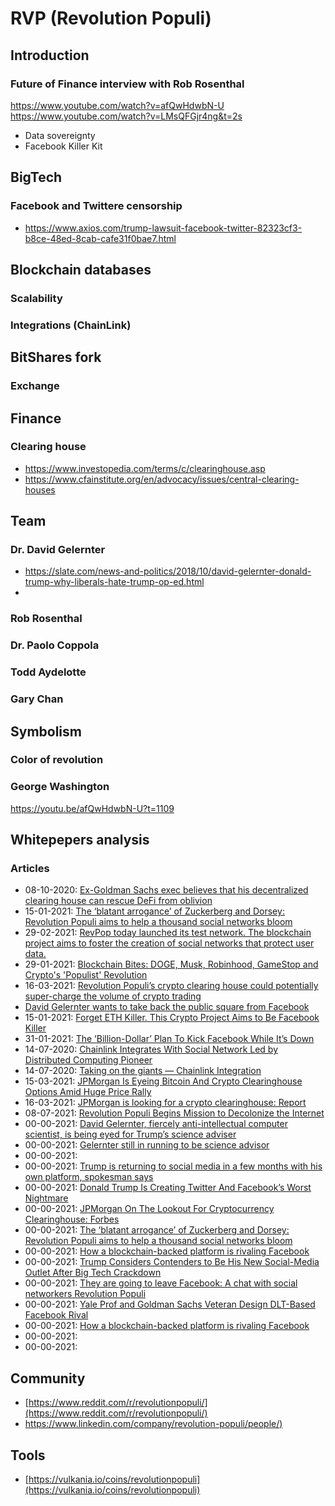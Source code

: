 # RVP (Revolution Populi)

## Introduction
### Future of Finance interview with Rob Rosenthal
https://www.youtube.com/watch?v=afQwHdwbN-U
https://www.youtube.com/watch?v=LMsQFGjr4ng&t=2s

- Data sovereignty
- Facebook Killer Kit

## BigTech
### Facebook and Twittere censorship
- https://www.axios.com/trump-lawsuit-facebook-twitter-82323cf3-b8ce-48ed-8cab-cafe31f0bae7.html

## Blockchain databases
### Scalability
### Integrations (ChainLink)

## BitShares fork
### Exchange

## Finance
### Clearing house
- https://www.investopedia.com/terms/c/clearinghouse.asp
- https://www.cfainstitute.org/en/advocacy/issues/central-clearing-houses

## Team
### Dr. David Gelernter
- https://slate.com/news-and-politics/2018/10/david-gelernter-donald-trump-why-liberals-hate-trump-op-ed.html
- 
### Rob Rosenthal
### Dr. Paolo Coppola
### Todd Aydelotte
### Gary Chan

## Symbolism
### Color of revolution
### George Washington
https://youtu.be/afQwHdwbN-U?t=1109

## Whitepepers analysis

### Articles

- 08-10-2020: [Ex-Goldman Sachs exec believes that his decentralized clearing house can rescue DeFi from oblivion](https://cointelegraph.com/news/ex-goldman-sachs-exec-believes-that-his-decentralized-clearing-house-can-rescue-defi-from-oblivion)
- 15-01-2021: [The ‘blatant arrogance’ of Zuckerberg and Dorsey: Revolution Populi aims to help a thousand social networks bloom](https://www.zdnet.com/article/three-or-four-guys-have-colonized-the-internet-and-its-wrong-says-revolution-populi/)
- 29-02-2021: [RevPop today launched its test network. The blockchain project aims to foster the creation of social networks that protect user data.](https://decrypt.co/55911/crypto-based-decentralized-social-networks-are-coming)
- 29-01-2021: [Blockchain Bites: DOGE, Musk, Robinhood, GameStop and Crypto's 'Populist' Revolution](https://www.coindesk.com/markets/2021/01/29/blockchain-bites-doge-musk-robinhood-gamestop-and-cryptos-populist-revolution/)
- 16-03-2021: [Revolution Populi’s crypto clearing house could potentially super-charge the volume of crypto trading](https://www.zdnet.com/article/revpops-crypto-clearing-house-could-potentially-super-charge-the-volume-of-crypto-trading/)
- [David Gelernter wants to take back the public square from Facebook](https://www.zdnet.com/video/david-gelernter-wants-to-take-back-the-public-square-from-facebook/)
- 15-01-2021: [Forget ETH Killer. This Crypto Project Aims to Be Facebook Killer](https://decrypt.co/54237/forget-ethereum-killer-this-crypto-project-aims-to-be-facebook-killer)
- 31-01-2021: [The ‘Billion-Dollar’ Plan To Kick Facebook While It’s Down](https://www.forbes.com/sites/billybambrough/2020/01/31/the-billion-dollar-plan-to-kick-facebook-while-its-down/)
- 14-07-2020: [Chainlink Integrates With Social Network Led by Distributed Computing Pioneer](https://cointelegraph.com/news/chainlink-integrates-with-social-network-led-by-distributed-computing-pioneer)
- 14-07-2020: [Taking on the giants — Chainlink Integration](https://www.chainlinkecosystem.com/ecosystem/revolution-populi/)
- 15-03-2021: [JPMorgan Is Eyeing Bitcoin And Crypto Clearinghouse Options Amid Huge Price Rally](https://www.forbes.com/sites/billybambrough/2021/03/15/jpmorgan-is-eyeing-bitcoin-and-crypto-clearinghouse-options-amid-huge-price-rally/amp/)
- 16-03-2021: [JPMorgan is looking for a crypto clearinghouse: Report](https://www.theblockcrypto.com/linked/98433/jpmorgan-looking-crypto-clearinghouse-report)
- 08-07-2021: [Revolution Populi Begins Mission to Decolonize the Internet](https://www.prnewswire.com/news-releases/revolution-populi-begins-mission-to-decolonize-the-internet-300880888.html)
- 00-00-2021: [David Gelernter, fiercely anti-intellectual computer scientist, is being eyed for Trump’s science adviser](https://archive.is/kzgl1)
- 00-00-2021: [Gelernter still in running to be science advisor]()
- 00-00-2021: [](https://yaledailynews.com/blog/2017/03/03/gelertner-still-in-running-to-be-science-advisor/)
- 00-00-2021: [Trump is returning to social media in a few months with his own platform, spokesman says](https://edition.cnn.com/2021/03/21/media/donald-trump-social-media-network/index.html)
- 00-00-2021: [Donald Trump Is Creating Twitter And Facebook’s Worst Nightmare](https://www.forbes.com/sites/billybambrough/2020/06/01/donald-trump-is-creating-twitter-and-facebooks-worst-nightmare/)
- 00-00-2021: [JPMorgan On The Lookout For Cryptocurrency Clearinghouse: Forbes](https://amp.benzinga.com/amp/content/20187995)
- 00-00-2021: [The ‘blatant arrogance’ of Zuckerberg and Dorsey: Revolution Populi aims to help a thousand social networks bloom](https://www.zdnet.com/article/three-or-four-guys-have-colonized-the-internet-and-its-wrong-says-revolution-populi/)
- 00-00-2021: [How a blockchain-backed platform is rivaling Facebook](https://finance.yahoo.com/video/revolution-populi-taking-facebook-174605042.html)
- 00-00-2021: [Trump Considers Contenders to Be His New Social-Media Outlet After Big Tech Crackdown](https://www.wsj.com/articles/trump-considers-contenders-to-be-his-new-social-media-outlet-after-big-tech-crackdown-11621013567)
- 00-00-2021: [They are going to leave Facebook: A chat with social networkers Revolution Populi](https://www.zdnet.com/article/they-are-going-to-leave-facebook-a-chat-with-new-social-networkers-revolution-populi/)
- 00-00-2021: [Yale Prof and Goldman Sachs Veteran Design DLT-Based Facebook Rival](https://cointelegraph.com/news/yale-prof-and-goldman-sachs-veteran-design-dlt-based-facebook-rival)
- 00-00-2021: [How a blockchain-backed platform is rivaling Facebook](https://finance.yahoo.com/video/revolution-populi-taking-facebook-174605042.html)
- 00-00-2021: []()
- 00-00-2021: []()



## Community
- [https://www.reddit.com/r/revolutionpopuli/](https://www.reddit.com/r/revolutionpopuli/)
- [https://www.linkedin.com/company/revolution-populi/people/)](https://www.linkedin.com/company/revolution-populi/people/)
  
## Tools
- [https://vulkania.io/coins/revolutionpopuli](https://vulkania.io/coins/revolutionpopuli)
